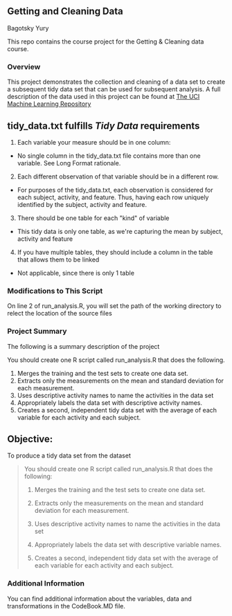 ## Getting and Cleaning Data

Bagotsky Yury

This repo contains the course project for the Getting & Cleaning data course.

### Overview
This project  demonstrates  the collection and cleaning of a data set to create a subsequent tidy data set that can be used for subsequent
analysis. A full description of the data used in this project can be found at [The UCI Machine Learning Repository](http://archive.ics.uci.edu/ml/datasets/Human+Activity+Recognition+Using+Smartphones)

## tidy_data.txt fulfills *Tidy Data* requirements

1. Each variable your measure should be in one column:
  * No single column in the tidy_data.txt file contains more than one variable.  See Long Format rationale.
2. Each different observation of that variable should be in a different row.
  * For purposes of the tidy_data.txt, each observation is considered for each subject, activity, and feature.
    Thus, having each row uniquely identified by the subject, activity and feature.
3. There should be one table for each "kind" of variable
  * This tidy data is only one table, as we're capturing the mean by subject, activity and feature
4. If you have multiple tables, they should include a column in the table that allows them to be linked
  * Not applicable, since there is only 1 table


### Modifications to This Script
On line 2 of run_analysis.R, you will set the path of the working directory to relect the location of the source files

### Project Summary
The following is a summary description of the project

You should create one R script called run_analysis.R that does the following. 
1. Merges the training and the test sets to create one data set.
2. Extracts only the measurements on the mean and standard deviation for each measurement. 
3. Uses descriptive activity names to name the activities in the data set
4. Appropriately labels the data set with descriptive activity names. 
5. Creates a second, independent tidy data set with the average of each variable for each activity and each subject. 

## Objective:
To produce a tidy data set from the dataset

> You should create one R script called run_analysis.R that does the following:
>
> 1. Merges the training and the test sets to create one data set.
>
> 2. Extracts only the measurements on the mean and standard deviation for each measurement. 
>
> 3. Uses descriptive activity names to name the activities in the data set
>
> 4. Appropriately labels the data set with descriptive variable names. 
>
> 5. Creates a second, independent tidy data set with the average of each variable for each activity and each subject. 

### Additional Information
You can find additional information about the variables, data and transformations in the CodeBook.MD file.
